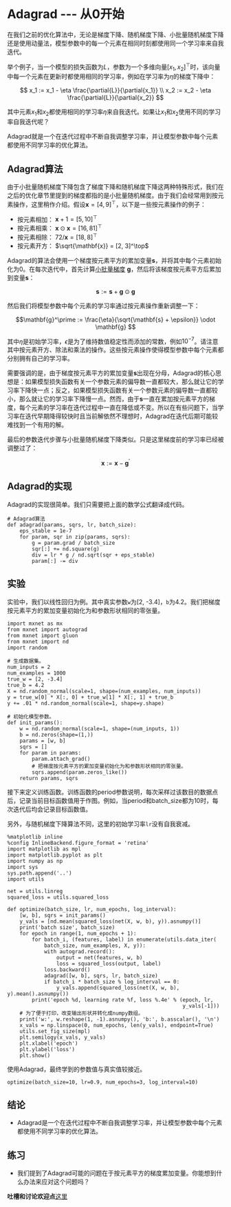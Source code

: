 # Adagrad --- 从0开始


在我们之前的优化算法中，无论是梯度下降、随机梯度下降、小批量随机梯度下降还是使用动量法，模型参数中的每一个元素在相同时刻都使用同一个学习率来自我迭代。

举个例子，当一个模型的损失函数为$L$，参数为一个多维向量$[x_1, x_2]^\top$时，该向量中每一个元素在更新时都使用相同的学习率，例如在学习率为$\eta$的梯度下降中：

$$
x_1 := x_1 - \eta \frac{\partial{L}}{\partial{x_1}} \\
x_2 := x_2 - \eta \frac{\partial{L}}{\partial{x_2}}
$$

其中元素$x_1$和$x_2$都使用相同的学习率$\eta$来自我迭代。如果让$x_1$和$x_2$使用不同的学习率自我迭代呢？


Adagrad就是一个在迭代过程中不断自我调整学习率，并让模型参数中每个元素都使用不同学习率的优化算法。


## Adagrad算法

由于小批量随机梯度下降包含了梯度下降和随机梯度下降这两种特殊形式，我们在之后的优化章节里提到的梯度都指的是小批量随机梯度。由于我们会经常用到按元素操作，这里稍作介绍。假设$\mathbf{x} = [4, 9]^\top$，以下是一些按元素操作的例子：

* 按元素相加： $\mathbf{x} + 1 = [5, 10]^\top$
* 按元素相乘： $\mathbf{x} \odot \mathbf{x} = [16, 81]^\top$
* 按元素相除： $72 / \mathbf{x} = [18, 8]^\top$
* 按元素开方： $\sqrt{\mathbf{x}} = [2, 3]^\top$

Adagrad的算法会使用一个梯度按元素平方的累加变量$\mathbf{s}$，并将其中每个元素初始化为0。在每次迭代中，首先计算[小批量梯度](gd-sgd-scratch.md) $\mathbf{g}$，然后将该梯度按元素平方后累加到变量$\mathbf{s}$：

$$\mathbf{s} := \mathbf{s} + \mathbf{g} \odot \mathbf{g} $$

然后我们将模型参数中每个元素的学习率通过按元素操作重新调整一下：

$$\mathbf{g}^\prime := \frac{\eta}{\sqrt{\mathbf{s} + \epsilon}} \odot \mathbf{g} $$

其中$\eta$是初始学习率，$\epsilon$是为了维持数值稳定性而添加的常数，例如$10^{-7}$。请注意其中按元素开方、除法和乘法的操作。这些按元素操作使得模型参数中每个元素都分别拥有自己的学习率。

需要强调的是，由于梯度按元素平方的累加变量$\mathbf{s}$出现在分母，Adagrad的核心思想是：如果模型损失函数有关一个参数元素的偏导数一直都较大，那么就让它的学习率下降快一点；反之，如果模型损失函数有关一个参数元素的偏导数一直都较小，那么就让它的学习率下降慢一点。然而，由于$\mathbf{s}$一直在累加按元素平方的梯度，每个元素的学习率在迭代过程中一直在降低或不变。所以在有些问题下，当学习率在迭代早期降得较快时且当前解依然不理想时，Adagrad在迭代后期可能较难找到一个有用的解。

最后的参数迭代步骤与小批量随机梯度下降类似。只是这里梯度前的学习率已经被调整过了：

$$\mathbf{x} := \mathbf{x} - \mathbf{g}^\prime $$




## Adagrad的实现

Adagrad的实现很简单。我们只需要把上面的数学公式翻译成代码。

```{.python .input  n=1}
# Adagrad算法
def adagrad(params, sqrs, lr, batch_size):
    eps_stable = 1e-7
    for param, sqr in zip(params, sqrs):
        g = param.grad / batch_size
        sqr[:] += nd.square(g)
        div = lr * g / nd.sqrt(sqr + eps_stable)
        param[:] -= div
```

## 实验

实验中，我们以线性回归为例。其中真实参数`w`为[2, -3.4]，`b`为4.2。我们把梯度按元素平方的累加变量初始化为和参数形状相同的零张量。

```{.python .input  n=2}
import mxnet as mx
from mxnet import autograd
from mxnet import gluon
from mxnet import nd
import random

# 生成数据集。
num_inputs = 2
num_examples = 1000
true_w = [2, -3.4]
true_b = 4.2
X = nd.random_normal(scale=1, shape=(num_examples, num_inputs))
y = true_w[0] * X[:, 0] + true_w[1] * X[:, 1] + true_b
y += .01 * nd.random_normal(scale=1, shape=y.shape)

# 初始化模型参数。
def init_params():
    w = nd.random_normal(scale=1, shape=(num_inputs, 1))
    b = nd.zeros(shape=(1,))
    params = [w, b]
    sqrs = []
    for param in params:
        param.attach_grad()
        # 把梯度按元素平方的累加变量初始化为和参数形状相同的零张量。
        sqrs.append(param.zeros_like())
    return params, sqrs
```

接下来定义训练函数。训练函数的period参数说明，每次采样过该数目的数据点后，记录当前目标函数值用于作图。例如，当period和batch_size都为10时，每次迭代后均会记录目标函数值。

另外，与随机梯度下降算法不同，这里的初始学习率`lr`没有自我衰减。

```{.python .input  n=3}
%matplotlib inline
%config InlineBackend.figure_format = 'retina'
import matplotlib as mpl
import matplotlib.pyplot as plt
import numpy as np
import sys
sys.path.append('..')
import utils

net = utils.linreg
squared_loss = utils.squared_loss

def optimize(batch_size, lr, num_epochs, log_interval):
    [w, b], sqrs = init_params()
    y_vals = [nd.mean(squared_loss(net(X, w, b), y)).asnumpy()]
    print('batch size', batch_size)
    for epoch in range(1, num_epochs + 1):
        for batch_i, (features, label) in enumerate(utils.data_iter(
            batch_size, num_examples, X, y)):
            with autograd.record():
                output = net(features, w, b)
                loss = squared_loss(output, label)
            loss.backward()
            adagrad([w, b], sqrs, lr, batch_size)
            if batch_i * batch_size % log_interval == 0:
                y_vals.append(squared_loss(net(X, w, b), y).mean().asnumpy())
        print('epoch %d, learning rate %f, loss %.4e' % (epoch, lr,
                                                         y_vals[-1]))
    # 为了便于打印，改变输出形状并转化成numpy数组。
    print('w:', w.reshape(1, -1).asnumpy(), 'b:', b.asscalar(), '\n')
    x_vals = np.linspace(0, num_epochs, len(y_vals), endpoint=True)
    utils.set_fig_size(mpl)
    plt.semilogy(x_vals, y_vals)
    plt.xlabel('epoch')
    plt.ylabel('loss')
    plt.show()
```

使用Adagrad，最终学到的参数值与真实值较接近。

```{.python .input  n=4}
optimize(batch_size=10, lr=0.9, num_epochs=3, log_interval=10)
```

## 结论

* Adagrad是一个在迭代过程中不断自我调整学习率，并让模型参数中每个元素都使用不同学习率的优化算法。


## 练习

* 我们提到了Adagrad可能的问题在于按元素平方的梯度累加变量。你能想到什么办法来应对这个问题吗？

**吐槽和讨论欢迎点**[这里](https://discuss.gluon.ai/t/topic/2273)
